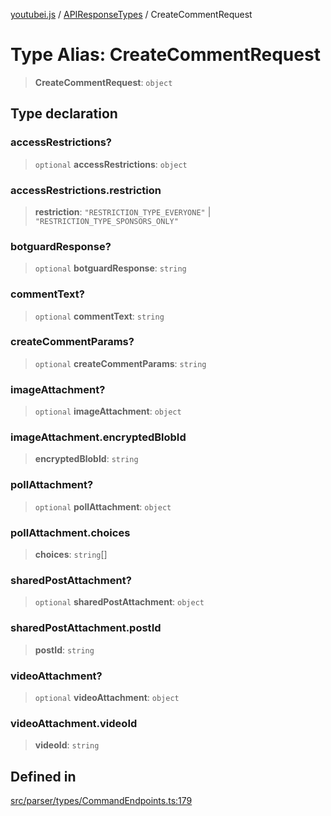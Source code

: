 [youtubei.js](../../../README.md) / [APIResponseTypes](../README.md) / CreateCommentRequest

# Type Alias: CreateCommentRequest

> **CreateCommentRequest**: `object`

## Type declaration

### accessRestrictions?

> `optional` **accessRestrictions**: `object`

### accessRestrictions.restriction

> **restriction**: `"RESTRICTION_TYPE_EVERYONE"` \| `"RESTRICTION_TYPE_SPONSORS_ONLY"`

### botguardResponse?

> `optional` **botguardResponse**: `string`

### commentText?

> `optional` **commentText**: `string`

### createCommentParams?

> `optional` **createCommentParams**: `string`

### imageAttachment?

> `optional` **imageAttachment**: `object`

### imageAttachment.encryptedBlobId

> **encryptedBlobId**: `string`

### pollAttachment?

> `optional` **pollAttachment**: `object`

### pollAttachment.choices

> **choices**: `string`[]

### sharedPostAttachment?

> `optional` **sharedPostAttachment**: `object`

### sharedPostAttachment.postId

> **postId**: `string`

### videoAttachment?

> `optional` **videoAttachment**: `object`

### videoAttachment.videoId

> **videoId**: `string`

## Defined in

[src/parser/types/CommandEndpoints.ts:179](https://github.com/LuanRT/YouTube.js/blob/cf09f7bab14fcca99e1f3ae428c7337fea58cfa5/src/parser/types/CommandEndpoints.ts#L179)
